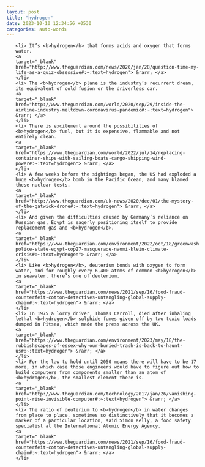 ```yaml
---
layout: post
title: "hydrogen"
date: 2023-10-10 12:34:56 +0530
categories: auto-words
---
```

<ol>

    <li> It’s <b>hydrogen</b> that forms acids and oxygen that forms water.
    <a 
    target="_blank" 
    href="http://www.theguardian.com/news/2020/jan/28/question-time-my-life-as-a-quiz-obsessive#:~:text=hydrogen"> &rarr; </a>
    </li>
    <li> The <b>hydrogen</b> plane is the industry’s recurrent dream, its equivalent of cold fusion or the driverless car.
    <a 
    target="_blank" 
    href="http://www.theguardian.com/world/2020/sep/29/inside-the-airline-industry-meltdown-coronavirus-pandemic#:~:text=hydrogen"> &rarr; </a>
    </li>
    <li> There is excitement around the possibilities of <b>hydrogen</b> fuel, but it is expensive, flammable and not entirely clean.
    <a 
    target="_blank" 
    href="https://www.theguardian.com/world/2022/jul/14/replacing-container-ships-with-sailing-boats-cargo-shipping-wind-power#:~:text=hydrogen"> &rarr; </a>
    </li>
    <li> A few weeks before the sightings began, the US had exploded a huge <b>hydrogen</b> bomb in the Pacific Ocean, and many blamed these nuclear tests.
    <a 
    target="_blank" 
    href="http://www.theguardian.com/uk-news/2020/dec/01/the-mystery-of-the-gatwick-drone#:~:text=hydrogen"> &rarr; </a>
    </li>
    <li> And given the difficulties caused by Germany’s reliance on Russian gas, Egypt is eagerly positioning itself to provide replacement gas and <b>hydrogen</b>.
    <a 
    target="_blank" 
    href="https://www.theguardian.com/environment/2022/oct/18/greenwashing-police-state-egypt-cop27-masquerade-naomi-klein-climate-crisis#:~:text=hydrogen"> &rarr; </a>
    </li>
    <li> Like <b>hydrogen</b>, deuterium bonds with oxygen to form water, and for roughly every 6,400 atoms of common <b>hydrogen</b> in seawater, there’s one of deuterium.
    <a 
    target="_blank" 
    href="https://www.theguardian.com/news/2021/sep/16/food-fraud-counterfeit-cotton-detectives-untangling-global-supply-chain#:~:text=hydrogen"> &rarr; </a>
    </li>
    <li> In 1975 a lorry driver, Thomas Carroll, died after inhaling lethal <b>hydrogen</b> sulphide fumes given off by two toxic loads dumped in Pitsea, which made the press across the UK.
    <a 
    target="_blank" 
    href="https://www.theguardian.com/environment/2023/may/18/the-rubbishscapes-of-essex-why-our-buried-trash-is-back-to-haunt-us#:~:text=hydrogen"> &rarr; </a>
    </li>
    <li> For the law to hold until 2050 means there will have to be 17 more, in which case those engineers would have to figure out how to build computers from components smaller than an atom of <b>hydrogen</b>, the smallest element there is.
    <a 
    target="_blank" 
    href="http://www.theguardian.com/technology/2017/jan/26/vanishing-point-rise-invisible-computer#:~:text=hydrogen"> &rarr; </a>
    </li>
    <li> The ratio of deuterium to <b>hydrogen</b> in water changes from place to place, sometimes so distinctively that it becomes a marker of a particular location, said Simon Kelly, a food safety specialist at the International Atomic Energy Agency.
    <a 
    target="_blank" 
    href="https://www.theguardian.com/news/2021/sep/16/food-fraud-counterfeit-cotton-detectives-untangling-global-supply-chain#:~:text=hydrogen"> &rarr; </a>
    </li>